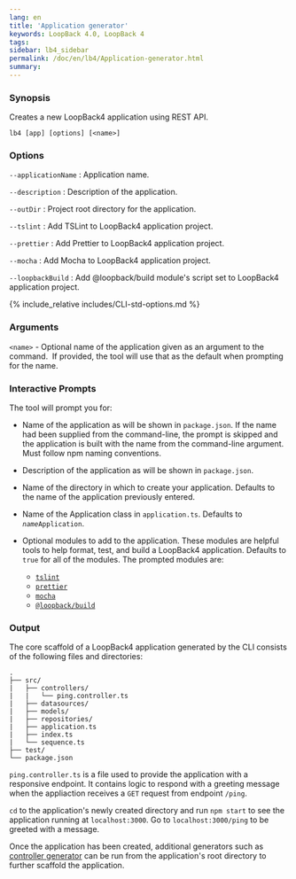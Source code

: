 ```yaml
---
lang: en
title: 'Application generator'
keywords: LoopBack 4.0, LoopBack 4
tags:
sidebar: lb4_sidebar
permalink: /doc/en/lb4/Application-generator.html
summary:
---
```


### Synopsis

Creates a new LoopBack4 application using REST API.

```
lb4 [app] [options] [<name>]
```

### Options

`--applicationName`
: Application name.

`--description`
: Description of the application.

`--outDir`
: Project root directory for the application.

`--tslint`
: Add TSLint to LoopBack4 application project.

`--prettier` 
: Add Prettier to LoopBack4 application project.

`--mocha`
: Add Mocha to LoopBack4 application project.

`--loopbackBuild`
: Add @loopback/build module's script set to LoopBack4 application project.

{% include_relative includes/CLI-std-options.md %}

### Arguments

`<name>` - Optional name of the application given as an argument to the command. 
If provided, the tool will use that as the default when prompting for the name.

### Interactive Prompts

The tool will prompt you for:

- Name of the application as will be shown in `package.json`.
If the name had been supplied from the command-line, the prompt is skipped and the application is built with the name from the command-line argument.
Must follow npm naming conventions.

- Description of the application as will be shown in `package.json`.

- Name of the directory in which to create your application.
Defaults to the name of the application previously entered.

- Name of the Application class in `application.ts`.
Defaults to <code><i>name</i>Application</code>.

- Optional modules to add to the application. These modules are helpful tools to help format, test, and build a LoopBack4 application.
Defaults to `true` for all of the modules.
The prompted modules are:

  - [`tslint`](https://www.npmjs.com/package/tslint)
  - [`prettier`](https://www.npmjs.com/package/prettier)
  - [`mocha`](https://www.npmjs.com/package/mocha)
  - [`@loopback/build`](https://www.npmjs.com/package/@loopback/build)

### Output

The core scaffold of a LoopBack4 application generated by the CLI consists of the following files and directories:

```
.
├── src/
|   ├── controllers/
|   |   └── ping.controller.ts
|   ├── datasources/
|   ├── models/
|   ├── repositories/
|   ├── application.ts
|   ├── index.ts
|   └── sequence.ts
├── test/
└── package.json
```

`ping.controller.ts` is a file used to provide the application with a responsive endpoint.
It contains logic to respond with a greeting message when the appliaction receives a `GET` request from endpoint `/ping`. 

`cd` to the application's newly created directory and run `npm start` to see the application running at `localhost:3000`.
Go to `localhost:3000/ping` to be greeted with a message.

Once the application has been created, additional generators such as [controller generator](Controller-generator.html) can be run from the application's root directory to further scaffold the application.